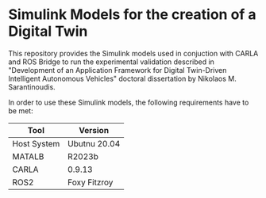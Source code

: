 # Simulink Models for the creation of a Digital Twin

This repository provides the Simulink models used in conjuction with CARLA 
and ROS Bridge to run the experimental validation described in 
"Development of an Application Framework for Digital Twin-Driven Intelligent Autonomous Vehicles" 
doctoral dissertation by Nikolaos M. Sarantinoudis. 

In order to use these Simulink models, the following requirements have to be met: 

| Tool   | Version |
| ------------- | ------------- |
| Host System  | Ubutnu 20.04 |
| MATALB | R2023b  |
| CARLA  | 0.9.13  |
| ROS2  | Foxy Fitzroy  |
